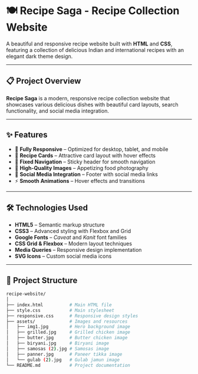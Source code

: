 # 🍽️ Recipe Saga - Recipe Collection Website

A beautiful and responsive recipe website built with **HTML** and **CSS**, featuring a collection of delicious Indian and international recipes with an elegant dark theme design.

---

## 📋 Project Overview
**Recipe Saga** is a modern, responsive recipe collection website that showcases various delicious dishes with beautiful card layouts, search functionality, and social media integration.

---

## ✨ Features
- 📱 **Fully Responsive** – Optimized for desktop, tablet, and mobile  
- 🍲 **Recipe Cards** – Attractive card layout with hover effects  
- 🎯 **Fixed Navigation** – Sticky header for smooth navigation  
- 📸 **High-Quality Images** – Appetizing food photography  
- 🔗 **Social Media Integration** – Footer with social media links  
- ⚡ **Smooth Animations** – Hover effects and transitions  

---

## 🛠️ Technologies Used
- **HTML5** – Semantic markup structure  
- **CSS3** – Advanced styling with Flexbox and Grid  
- **Google Fonts** – *Caveat* and *Kanit* font families  
- **CSS Grid & Flexbox** – Modern layout techniques  
- **Media Queries** – Responsive design implementation  
- **SVG Icons** – Custom social media icons  

---

## 📁 Project Structure
```bash
recipe-website/
│
├── index.html          # Main HTML file
├── style.css           # Main stylesheet
├── responsive.css      # Responsive design styles
├── assets/             # Images and resources
│   ├── img1.jpg        # Hero background image
│   ├── grilled.jpg     # Grilled chicken image
│   ├── butter.jpg      # Butter chicken image
│   ├── biryani.jpg     # Biryani image
│   ├── samosas (2).jpg # Samosas image
│   ├── panner.jpg      # Paneer tikka image
│   └── gulab (2).jpg   # Gulab jamun image
└── README.md           # Project documentation
